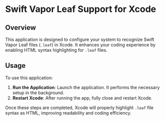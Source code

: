 # Swift Vapor Leaf Support for Xcode

## Overview
This application is designed to configure your system to recognize Swift Vapor Leaf files (`.leaf`) in Xcode. It enhances your coding experience by enabling HTML syntax highlighting for `.leaf` files.

## Usage
To use this application:

1. **Run the Application**: Launch the application. It performs the necessary setup in the background.
2. **Restart Xcode**: After running the app, fully close and restart Xcode.

Once these steps are completed, Xcode will properly highlight `.leaf` file syntax as HTML, improving readability and coding efficiency.
